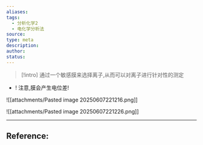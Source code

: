 ```yaml
---
aliases: 
tags:
  - 分析化学2
  - 电化学分析法
source: 
type: meta
description: 
author: 
status:
---
```


>[!intro]
>通过一个敏感膜来选择离子,从而可以对离子进行针对性的测定

- ! 注意,膜会产生电位差!

![[attachments/Pasted image 20250607221216.png]]


![[attachments/Pasted image 20250607221226.png]]







---

## Reference: